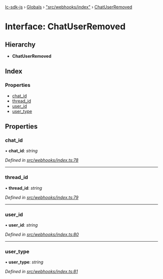 [lc-sdk-js](../README.md) › [Globals](../globals.md) › ["src/webhooks/index"](../modules/_src_webhooks_index_.md) › [ChatUserRemoved](_src_webhooks_index_.chatuserremoved.md)

# Interface: ChatUserRemoved

## Hierarchy

* **ChatUserRemoved**

## Index

### Properties

* [chat_id](_src_webhooks_index_.chatuserremoved.md#chat_id)
* [thread_id](_src_webhooks_index_.chatuserremoved.md#thread_id)
* [user_id](_src_webhooks_index_.chatuserremoved.md#user_id)
* [user_type](_src_webhooks_index_.chatuserremoved.md#user_type)

## Properties

###  chat_id

• **chat_id**: *string*

*Defined in [src/webhooks/index.ts:78](https://github.com/livechat/lc-sdk-js/blob/5281c0a/src/webhooks/index.ts#L78)*

___

###  thread_id

• **thread_id**: *string*

*Defined in [src/webhooks/index.ts:79](https://github.com/livechat/lc-sdk-js/blob/5281c0a/src/webhooks/index.ts#L79)*

___

###  user_id

• **user_id**: *string*

*Defined in [src/webhooks/index.ts:80](https://github.com/livechat/lc-sdk-js/blob/5281c0a/src/webhooks/index.ts#L80)*

___

###  user_type

• **user_type**: *string*

*Defined in [src/webhooks/index.ts:81](https://github.com/livechat/lc-sdk-js/blob/5281c0a/src/webhooks/index.ts#L81)*
